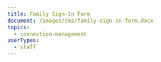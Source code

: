 ```yaml
---
title: Family Sign-In Form
document: /images/cms/family-sign-in-form.docx
topics:
  - connection-management
userTypes:
  - staff
---
```

